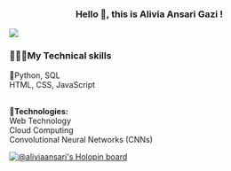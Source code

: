 <h3 align="center">Hello 👋, this is Alivia Ansari Gazi !</h3>
<a><img src="https://user-images.githubusercontent.com/73097560/115834477-dbab4500-a447-11eb-908a-139a6edaec5c.gif"></a>
<p>
  
<b><h3>👨🏼‍💻My Technical skills</h3></b>
📜Python, SQL<br/>
HTML, CSS, JavaScript<br/>
<br/>

🤹<b>Technologies:</b><br/>
Web Technology<br/>
Cloud Computing<br/>
Convolutional Neural Networks (CNNs)<br/>
</p>

[![@aliviaansari's Holopin board](https://holopin.me/aliviaansari)](https://holopin.io/@aliviaansari)

